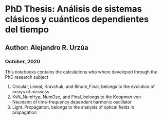 # PhD Thesis: Análisis de sistemas clásicos y cuánticos dependientes del tiempo
## Author: Alejandro R. Urzúa
### October, 2020

This notebooks contains the calculations who where developed through the PhD research subject

1. Circular, Lineal, Kravchuk, and Binom_Final, belongs to the evolution of arrays of massess
2. KvN_NumHyp, NumOsc, and Final, belongs to the Koopman von Neumann of time-frequency dependent harmonic oscillator
3. Light_Propagation, belongs to the analysis of optical fields in propagation
